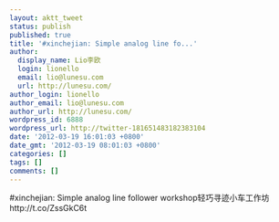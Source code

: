 ```yaml
---
layout: aktt_tweet
status: publish
published: true
title: '#xinchejian: Simple analog line fo...'
author:
  display_name: Lio李欧
  login: lionello
  email: lio@lunesu.com
  url: http://lunesu.com/
author_login: lionello
author_email: lio@lunesu.com
author_url: http://lunesu.com/
wordpress_id: 6888
wordpress_url: http://twitter-181651483182383104
date: '2012-03-19 16:01:03 +0800'
date_gmt: '2012-03-19 08:01:03 +0800'
categories: []
tags: []
comments: []
---
```

<p>#xinchejian: <!--:en-->Simple analog line follower workshop<!--:--><!--:zh-->轻巧寻迹小车工作坊<!--:--> http://t.co/ZssGkC6t</p>
